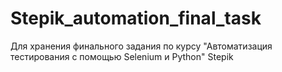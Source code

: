 # Stepik_automation_final_task
Для хранения финального задания по курсу "Автоматизация тестирования с помощью Selenium и Python" Stepik
